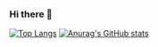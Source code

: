 ### Hi there 👋

<!--
**hissincn/hissincn** is a ✨ _special_ ✨ repository because its `README.md` (this file) appears on your GitHub profile.

Here are some ideas to get you started:

- 🔭 I’m currently working on ...
- 🌱 I’m currently learning ...
- 👯 I’m looking to collaborate on ...
- 🤔 I’m looking for help with ...
- 💬 Ask me about ...
- 📫 How to reach me: ...
- 😄 Pronouns: ...
- ⚡ Fun fact: ...
-->
[![Top Langs](https://github-readme-stats.vercel.app/api/top-langs/?username=hissincn)](https://github.com/anuraghazra/github-readme-stats)
[![Anurag's GitHub stats](https://github-readme-stats.vercel.app/api?username=hissincn)](https://github.com/anuraghazra/github-readme-stats)
